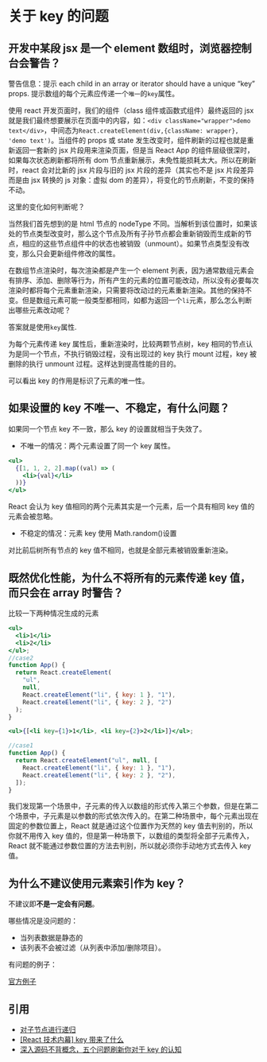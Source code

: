 # 关于 key 的问题

## 开发中某段 jsx 是一个 element 数组时，浏览器控制台会警告？

警告信息：提示 each child in an array or iterator should have a unique “key” props.
提示数组的每个元素应传递一个`唯一`的`key`属性。

使用 react 开发页面时，我们的组件（class 组件或函数式组件）最终返回的 jsx 就是我们最终想要展示在页面中的内容，如：`<div className="wrapper">demo text</div>`，中间态为`React.createElement(div,{className: wrapper}, 'demo text')`。当组件的 props 或 state 发生改变时，组件刷新的过程也就是重新返回一套新的 jsx 片段用来渲染页面，但是当 React App 的组件层级很深时，如果每次状态刷新都将所有 dom 节点重新展示，未免性能损耗太大。所以在刷新时，react 会对比新的 jsx 片段与旧的 jsx 片段的差异（其实也不是 jsx 片段差异而是由 jsx 转换的 js 对象：虚拟 dom 的差异），将变化的节点刷新，不变的保持不动。

这里的变化如何判断呢？

当然我们首先想到的是 html 节点的 nodeType 不同。当解析到该位置时，如果该处的节点类型改变时，那么这个节点及所有子孙节点都会重新销毁而生成新的节点，相应的这些节点组件中的状态也被销毁（unmount）。如果节点类型没有改变，那么只会更新组件修改的属性。

在数组节点渲染时，每次渲染都是产生一个 element 列表，因为通常数组元素会有排序、添加、删除等行为，所有产生的元素的位置可能改动，所以没有必要每次渲染时都将每个元素重新渲染，只需要将改动过的元素重新渲染。其他的保持不变。但是数组元素可能一般类型都相同，如都为返回一个`li`元素，那么怎么判断出哪些元素改动呢？

答案就是使用`key`属性.

为每个元素传递 key 属性后，重新渲染时，比较两颗节点树，key 相同的节点认为是同一个节点，不执行销毁过程，没有出现过的 key 执行 mount 过程，key 被删除的执行 unmount 过程。这样达到提高性能的目的。

可以看出 key 的作用是标识了元素的唯一性。

## 如果设置的 key 不唯一、不稳定，有什么问题？

如果同一个节点 key 不一致，那么 key 的设置就相当于失效了。

- 不唯一的情况：两个元素设置了同一个 key 属性。

```jsx
<ul>
  {[1, 1, 2, 2].map((val) => (
    <li>{val}</li>
  ))}
</ul>
```

React 会认为 key 值相同的两个元素其实是一个元素，后一个具有相同 key 值的元素会被忽略。

- 不稳定的情况：元素 key 使用 Math.random()设置

对比前后树所有节点的 key 值不相同，也就是全部元素被销毁重新渲染。

## 既然优化性能，为什么不将所有的元素传递 key 值，而只会在 array 时警告？

比较一下两种情况生成的元素

```jsx
<ul>
  <li>1</li>
  <li>2</li>
</ul>;
//case2
function App() {
  return React.createElement(
    "ul",
    null,
    React.createElement("li", { key: 1 }, "1"),
    React.createElement("li", { key: 2 }, "2")
  );
}

<ul>{[<li key={1}>1</li>, <li key={2}>2</li>]}</ul>;

//case1
function App() {
  return React.createElement("ul", null, [
    React.createElement("li", { key: 1 }, "1"),
    React.createElement("li", { key: 2 }, "2"),
  ]);
}
```

我们发现第一个场景中，子元素的传入以数组的形式传入第三个参数，但是在第二个场景中，子元素是以参数的形式依次传入的。在第二种场景中，每个元素出现在固定的参数位置上，React 就是通过这个位置作为天然的 key 值去判别的，所以你就不用传入 key 值的，但是第一种场景下，以数组的类型将全部子元素传入，React 就不能通过参数位置的方法去判别，所以就必须你手动地方式去传入 key 值。

## 为什么不建议使用元素索引作为 key？

不建议即**不是一定会有问题**。

哪些情况是没问题的：

- 当列表数据是静态的
- 该列表不会被过滤（从列表中添加/删除项目）。

有问题的例子：

[官方例子](https://codepen.io/pen?editors=0010)

## 引用

- [对子节点进行递归](https://zh-hans.reactjs.org/docs/reconciliation.html#recursing-on-children)
- [[React 技术内幕] key 带来了什么](https://juejin.cn/post/6844903493900173320)
- [深入源码不背概念，五个问题刷新你对于 key 的认知 ](https://www.cnblogs.com/echolun/p/16440172.html)
